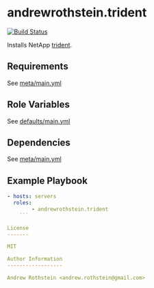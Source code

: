 andrewrothstein.trident
=========
[![Build Status](https://travis-ci.org/andrewrothstein/ansible-trident.svg?branch=master)](https://travis-ci.org/andrewrothstein/ansible-trident)

Installs NetApp [trident](https://github.com/NetApp/trident).

Requirements
------------

See [meta/main.yml](meta/main.yml)

Role Variables
--------------

See [defaults/main.yml](defaults/main.yml)

Dependencies
------------

See [meta/main.yml](meta/main.yml)

Example Playbook
----------------

```yml
- hosts: servers
  roles:
        - andrewrothstein.trident
    ```

License
-------

MIT

Author Information
------------------

Andrew Rothstein <andrew.rothstein@gmail.com>
